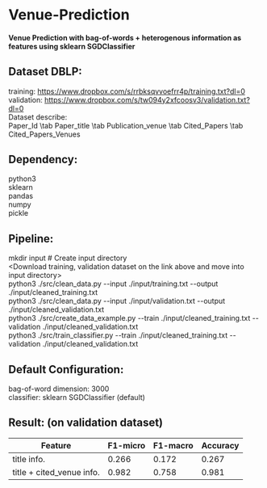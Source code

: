 # Venue-Prediction
#### Venue Prediction with bag-of-words + heterogenous information as features using sklearn SGDClassifier

## Dataset DBLP:
training: https://www.dropbox.com/s/rrbksqvvoefrr4p/training.txt?dl=0
<br>validation: https://www.dropbox.com/s/tw094y2xfcoosv3/validation.txt?dl=0
<br> Dataset describe:
<br> Paper_Id \tab Paper_title \tab Publication_venue \tab Cited_Papers \tab Cited_Papers_Venues
## Dependency:
python3
<br> sklearn
<br> pandas
<br> numpy
<br> pickle

## Pipeline:
mkdir input # Create input directory
<br> <Download training, validation dataset on the link above and move into input directory>
<br>python3 ./src/clean_data.py --input ./input/training.txt --output ./input/cleaned_training.txt
<br>python3 ./src/clean_data.py --input ./input/validation.txt --output ./input/cleaned_validation.txt
<br>python3 ./src/create_data_example.py --train ./input/cleaned_training.txt --validation ./input/cleaned_validation.txt
<br>python3 ./src/train_classifier.py --train ./input/cleaned_training.txt --validation ./input/cleaned_validation.txt

## Default Configuration:
bag-of-word dimension: 3000
<br>classifier: sklearn SGDClassifier (default)

## Result: (on validation dataset)

| Feature | F1-micro | F1-macro | Accuracy |
| --- | --- | --- | --- |
| title info. | 0.266 | 0.172 | 0.267 |
| title + cited_venue info. | 0.982 | 0.758 | 0.981 |

